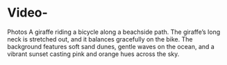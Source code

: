 # Video-
Photos 
A giraffe riding a bicycle along a beachside path. The giraffe’s long neck is stretched out, and it balances gracefully on the bike. The background features soft sand dunes, gentle waves on the ocean, and a vibrant sunset casting pink and orange hues across the sky.
